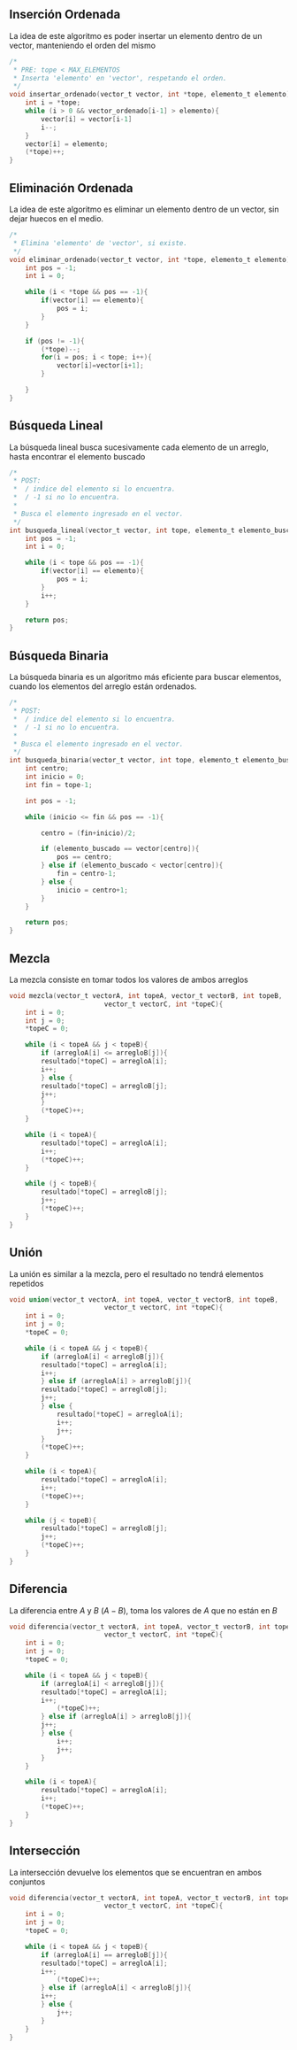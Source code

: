 ## Inserción Ordenada

La idea de este algoritmo es poder insertar un elemento dentro de un vector, manteniendo el orden del mismo

```c
/*
 * PRE: tope < MAX_ELEMENTOS
 * Inserta 'elemento' en 'vector', respetando el orden.
 */
void insertar_ordenado(vector_t vector, int *tope, elemento_t elemento){
	int i = *tope;
	while (i > 0 && vector_ordenado[i-1] > elemento){
		vector[i] = vector[i-1]
		i--;
	}
	vector[i] = elemento;
	(*tope)++;
}
```

## Eliminación Ordenada

La idea de este algoritmo es eliminar un elemento dentro de un vector, sin dejar huecos en el medio.

```c
/*
 * Elimina 'elemento' de 'vector', si existe.
 */
void eliminar_ordenado(vector_t vector, int *tope, elemento_t elemento){
	int pos = -1;
	int i = 0;

	while (i < *tope && pos == -1){
		if(vector[i] == elemento){
			pos = i;
		}
	}

	if (pos != -1){
		(*tope)--;
		for(i = pos; i < tope; i++){
			vector[i]=vector[i+1];
		}

	}
}
```

## Búsqueda Lineal

La búsqueda lineal busca sucesivamente cada elemento de un arreglo, hasta encontrar el elemento buscado

```c
/*
 * POST:
 *  / indice del elemento si lo encuentra.
 *  / -1 si no lo encuentra.
 *
 * Busca el elemento ingresado en el vector.
 */
int busqueda_lineal(vector_t vector, int tope, elemento_t elemento_buscado){
	int pos = -1;
	int i = 0;

	while (i < tope && pos == -1){
		if(vector[i] == elemento){
			pos = i;
		}
		i++;
	}

	return pos;
}
```

## Búsqueda Binaria

La búsqueda binaria es un algoritmo más eficiente para buscar elementos, cuando los elementos del arreglo están ordenados.

```c
/*
 * POST:
 *  / indice del elemento si lo encuentra.
 *  / -1 si no lo encuentra.
 *
 * Busca el elemento ingresado en el vector.
 */
int busqueda_binaria(vector_t vector, int tope, elemento_t elemento_buscado){
	int centro;
	int inicio = 0;
	int fin = tope-1;

	int pos = -1;

	while (inicio <= fin && pos == -1){

		centro = (fin+inicio)/2;

		if (elemento_buscado == vector[centro]){
			pos == centro;
		} else if (elemento_buscado < vector[centro]){
			fin = centro-1;
		} else {
			inicio = centro+1;
		}
	}

	return pos;
}
```

## Mezcla

La mezcla consiste en tomar todos los valores de ambos arreglos

```c
void mezcla(vector_t vectorA, int topeA, vector_t vectorB, int topeB,
						vector_t vectorC, int *topeC){
	int i = 0;
	int j = 0;
	*topeC = 0;

	while (i < topeA && j < topeB){
		if (arregloA[i] <= arregloB[j]){
	    resultado[*topeC] = arregloA[i];
	    i++;
		} else {
	    resultado[*topeC] = arregloB[j];
	    j++;
		}
		(*topeC)++;
	}

	while (i < topeA){
		resultado[*topeC] = arregloA[i];
		i++;
		(*topeC)++;
	}

	while (j < topeB){
		resultado[*topeC] = arregloB[j];
		j++;
		(*topeC)++;
	}
}
```

## Unión

La unión es similar a la mezcla, pero el resultado no tendrá elementos repetidos

```c
void union(vector_t vectorA, int topeA, vector_t vectorB, int topeB,
						vector_t vectorC, int *topeC){
	int i = 0;
	int j = 0;
	*topeC = 0;

	while (i < topeA && j < topeB){
		if (arregloA[i] < arregloB[j]){
	    resultado[*topeC] = arregloA[i];
	    i++;
		} else if (arregloA[i] > arregloB[j]){
	    resultado[*topeC] = arregloB[j];
	    j++;
		} else {
			resultado[*topeC] = arregloA[i];
			i++;
			j++;
		}
		(*topeC)++;
	}

	while (i < topeA){
		resultado[*topeC] = arregloA[i];
		i++;
		(*topeC)++;
	}

	while (j < topeB){
		resultado[*topeC] = arregloB[j];
		j++;
		(*topeC)++;
	}
}
```

## Diferencia

La diferencia entre $A$ y $B$ $(A{-}B)$, toma los valores de $A$ que no están en $B$

```c
void diferencia(vector_t vectorA, int topeA, vector_t vectorB, int topeB,
						vector_t vectorC, int *topeC){
	int i = 0;
	int j = 0;
	*topeC = 0;

	while (i < topeA && j < topeB){
		if (arregloA[i] < arregloB[j]){
	    resultado[*topeC] = arregloA[i];
	    i++;
			(*topeC)++;
		} else if (arregloA[i] > arregloB[j]){
	    j++;
		} else {
			i++;
			j++;
		}
	}

	while (i < topeA){
		resultado[*topeC] = arregloA[i];
		i++;
		(*topeC)++;
	}
}
```

## Intersección

La intersección devuelve los elementos que se encuentran en ambos conjuntos

```c
void diferencia(vector_t vectorA, int topeA, vector_t vectorB, int topeB,
						vector_t vectorC, int *topeC){
	int i = 0;
	int j = 0;
	*topeC = 0;

	while (i < topeA && j < topeB){
		if (arregloA[i] == arregloB[j]){
	    resultado[*topeC] = arregloA[i];
	    i++;
			(*topeC)++;
		} else if (arregloA[i] < arregloB[j]){
	    i++;
		} else {
			j++;
		}
	}
}
```
